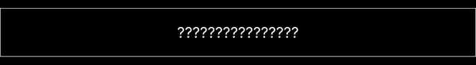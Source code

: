<!DOCTYPE html>
<html>

  <head>
    <meta charset="UTF-8">
    <meta name="viewport" content="width=device-width, initial-scale=1.0, maximum-scale=1">
    <link rel="icon" href="../links/images/logo.png" type="image/icon type">
    <link href="../links/style.css" rel="stylesheet" type="text/css" media="all">
  <script src="../links/script.js"></script>
  <style media="screen">
    html {
      cursor: url(../links/images/point.ico), default;
      background: black;
    }

    .enter {
      width: 0px;
      height: 0px;
      text-align: center;
      line-height: .8em;
      position: absolute;
      top: 0;
      bottom: 0;
      left: 0;
      right: 0;
      margin: auto;
      z-index: 100;
    }

    .top {
      display: block;
      padding-left: 30px;
      padding-right: 30px;
      border: whitesmoke;
      border-style: solid;
      border-width: thin;
      position: absolute;
      left: 0;
      right: 0;
      font-family: "Menlo", "Meslo LG", monospace;
    }

    #launcher {
      text-align: center;
      display: block;
      border: none;
      background-color: transparent;
      color: white;
      font-size: 35px;
      width: 150px;
      height: 100px;
      background-image: url("../links/images/pointer.png");
      background-position: center;
      background-repeat: no-repeat;
      background-size: 100px 100px;
      text-shadow: 1px 5px 5px black;
      text-shadow: 2 2 5 black;
      font-family: 'Montserrat', Arial, sans-serif;

    }

    .enter button:hover {
      cursor: url(../links/images/hand.ico), auto;
    }

    #promt {
      color: white;
      text-align: center;
      font-size: 30px;
    }

    #c {
      overflow: hidden;
      z-index: 0;
      display: block;
    }
  </style>
</head>

<body style="margin: 0;">
  <div class="top">
    <p id="promt">????????????????</p>
  </div>

  <div class="enter">
    <button id="launcher" name="button" onclick=""></button>
  </div>
  <canvas id="c"></canvas>

  <script type="module">
    import * as THREE from '../links/three/three.module.js';
    import { OrbitControls } from '../links/three/OrbitControls.js';
    var gallary, resources, articles, index, projects, logs;
    let camera, renderer, scene, intersects, controls;
    let HomeSphere, ProjectSphere, LogSphere, ArticleSphere, GallarySphere, ResourcesSphere;
    const raycaster = new THREE.Raycaster();
    const mouse = new THREE.Vector2();
    const loader = new THREE.TextureLoader();

    init();
    animate();

    var link = '';

    function init() {
      scene = new THREE.Scene();
      //cubemap
      const path = '../links/images/MilkyWay/dark-s_';
      const format = '.jpg';
      const urls = [
        path + 'px' + format, path + 'nx' + format,
        path + 'py' + format, path + 'ny' + format,
        path + 'pz' + format, path + 'nz' + format
      ];

      const refractionCube = new THREE.CubeTextureLoader().load(urls);
      refractionCube.mapping = THREE.CubeRefractionMapping;
      scene.background = refractionCube;

      var Geo = new THREE.SphereGeometry(2, 32, 32);
      var Mat = new THREE.MeshBasicMaterial({ map: loader.load('../links/images/earth.png'), side: THREE.DoubleSide });
      HomeSphere = new THREE.Mesh(Geo, Mat);
      scene.add(HomeSphere)
      HomeSphere.position.set(-7, 0, 0);

      Geo = new THREE.SphereGeometry(3, 32, 32);
    Mat = new THREE.MeshBasicMaterial({ map: loader.load('../links/images/moon.png'), side: THREE.DoubleSide });
      ResourcesSphere = new THREE.Mesh(Geo, Mat);
      scene.add(ResourcesSphere)
      ResourcesSphere.position.set(0, -8, 0);
      ResourcesSphere.rotation.z = Math.PI / 2.5;

      Geo = new THREE.SphereGeometry(3, 32, 32);
      Mat = new THREE.MeshBasicMaterial({ map: loader.load('../links/images/mars.png'), side: THREE.DoubleSide });
      ProjectSphere = new THREE.Mesh(Geo, Mat);
      scene.add(ProjectSphere)
      ProjectSphere.position.set(0, 0, -8);
      ProjectSphere.rotation.y = -Math.PI / 4;

      Geo = new THREE.SphereGeometry(3, 32, 32);
      Mat = new THREE.MeshBasicMaterial({ map: loader.load('../links/images/sun.png'), side: THREE.DoubleSide });
      GallarySphere = new THREE.Mesh(Geo, Mat);
      scene.add(GallarySphere)
      GallarySphere.position.set(0, 11, 0);
      GallarySphere.rotation.z = -Math.PI / 2;

      Geo = new THREE.SphereGeometry(1.5, 32, 32);
      Mat = new THREE.MeshBasicMaterial({ map: loader.load('../links/images/saturn.png'), side: THREE.DoubleSide });
      LogSphere = new THREE.Mesh(Geo, Mat);
      scene.add(LogSphere)
      LogSphere.position.set(0, 0, 8);
      LogSphere.rotation.y = Math.PI / 2;

      Geo = new THREE.SphereGeometry(5, 32, 32);
      Mat = new THREE.MeshBasicMaterial({ map: loader.load('../links/images/articles.png'), side: THREE.DoubleSide });
      ArticleSphere = new THREE.Mesh(Geo, Mat);
      scene.add(ArticleSphere)
      ArticleSphere.position.set(13, 0, 0);
      ArticleSphere.rotation.y = Math.PI / 1.5;

      camera = new THREE.PerspectiveCamera(75, window.innerWidth / window.innerHeight, 0.1, 1000);
      renderer = new THREE.WebGLRenderer({ canvas: c });
      renderer.setSize(window.innerWidth, window.innerHeight);
      document.body.appendChild(renderer.domElement);

      const tloader = new THREE.FontLoader();
      tloader.load('../links/three/fonts/CF_glitch_City_Regular.json', function (font) {

        const color = 0x000000;

        const matDark = new THREE.LineBasicMaterial({
          color: color,
          side: THREE.DoubleSide
        });

        var message = "WHO";
        var shapes = font.generateShapes(message, 0.4);
        var geometry = new THREE.ShapeGeometry(shapes);
        geometry.computeBoundingBox();
        var xMid = - 0.5 * (geometry.boundingBox.max.x - geometry.boundingBox.min.x);
        geometry.translate(xMid, 0, 0);
        gallary = new THREE.Mesh(geometry, matDark);
        gallary.position.y = 8;
        gallary.rotation.x = Math.PI / 2;
        scene.add(gallary);

        message = "IS"
        shapes = font.generateShapes(message, 0.4);
        geometry = new THREE.ShapeGeometry(shapes);
        geometry.computeBoundingBox();
        xMid = - 0.5 * (geometry.boundingBox.max.x - geometry.boundingBox.min.x);
        geometry.translate(xMid, 0, 0);
        index = new THREE.Mesh(geometry, matDark);
        index.position.x = -5;
        index.rotation.y = Math.PI / 2;
        scene.add(index);

        message = 'VIBGYOR'
        shapes = font.generateShapes(message, 0.4);
        geometry = new THREE.ShapeGeometry(shapes);
        geometry.computeBoundingBox();
        xMid = - 0.5 * (geometry.boundingBox.max.x - geometry.boundingBox.min.x);
        geometry.translate(xMid, 0, 0);
        resources = new THREE.Mesh(geometry, matDark);
        resources.position.y = -5;
        resources.rotation.x = -Math.PI / 2;
        scene.add(resources);

        message = 'WHO'
        shapes = font.generateShapes(message, 0.6);
        geometry = new THREE.ShapeGeometry(shapes);
        geometry.computeBoundingBox();
        xMid = - 0.5 * (geometry.boundingBox.max.x - geometry.boundingBox.min.x);
        geometry.translate(xMid, 0, 0);
        articles = new THREE.Mesh(geometry, matDark);
        articles.position.x = 8;
        articles.rotation.y = -Math.PI / 2;
        scene.add(articles);

        message = 'IS'
        shapes = font.generateShapes(message, 0.4);
        geometry = new THREE.ShapeGeometry(shapes);
        geometry.computeBoundingBox();
        xMid = - 0.5 * (geometry.boundingBox.max.x - geometry.boundingBox.min.x);
        geometry.translate(xMid, 0, 0);
        logs = new THREE.Mesh(geometry, matDark);
        logs.position.z = 6.5;
        logs.rotation.y = -Math.PI;
        scene.add(logs);

        message = 'VIBGYOR';
        shapes = font.generateShapes(message, 0.4);
        geometry = new THREE.ShapeGeometry(shapes);
        geometry.computeBoundingBox();
        xMid = - 0.5 * (geometry.boundingBox.max.x - geometry.boundingBox.min.x);
        geometry.translate(xMid, 0, 0);
        projects = new THREE.Mesh(geometry, matDark);
        projects.position.z = -5;
        scene.add(projects);

      });

      camera.position.set(2.5, 0, 0);

      controls = new OrbitControls(camera, renderer.domElement);
      controls.listenToKeyEvents(window);
      controls.enableDamping = true;
      controls.dampingFactor = 0.05;

      controls.enableZoom = false;
      controls.autoRotate = true;
      controls.autoRotateSpeed = 0.5;
      window.addEventListener('resize', onWindowResize);
      window.addEventListener('mousemove', onMouseMove, false);

      window.requestAnimationFrame(render);

    }

    function animate() {
      requestAnimationFrame(animate);
      controls.update();
      render();
    }

    function onWindowResize() {
      camera.aspect = window.innerWidth / window.innerHeight;
      camera.updateProjectionMatrix();
      renderer.setSize(window.innerWidth, window.innerHeight);
    }
    function onMouseMove(event) {
      mouse.x = (event.clientX / window.innerWidth) *2 - 1;
mouse.y = - (event.clientY / window.innerHeight)* 2 + 1;
    }

    function render() {
      renderer.render(scene, camera);
      raycaster.setFromCamera(mouse, camera);
      intersects = raycaster.intersectObjects(scene.children);
      if (intersects[0].object == HomeSphere) {
        document.getElementById('launcher').innerHTML = "Who";
      }
      else if (intersects[0].object == LogSphere) {
        document.getElementById('launcher').innerHTML = "is";
      }
      else if (intersects[0].object == ArticleSphere) {
        document.getElementById('launcher').innerHTML = "VIBGYOR";
      }
      else if (intersects[0].object == ProjectSphere) {
        document.getElementById('launcher').innerHTML = "Who";
      }

      else if (intersects[0].object == GallarySphere) {
        document.getElementById('launcher').innerHTML = "is";
      }
      else if (intersects[0].object == ResourcesSphere) {
        document.getElementById('launcher').innerHTML = "VIBGYOR";
      }
    }

  </script>

</body>

</html>
